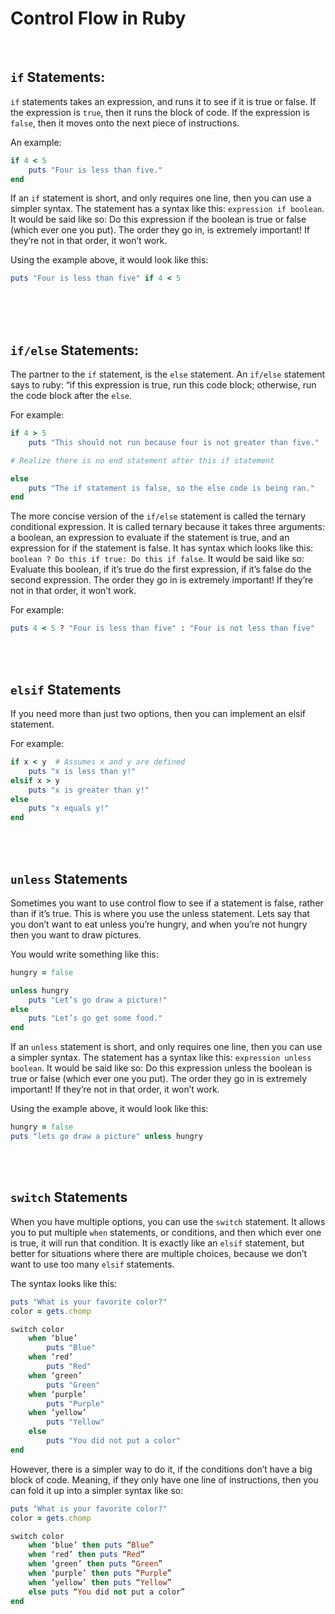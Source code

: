 # Control Flow in Ruby

<br>

## `if` Statements:

`if` statements takes an expression, and runs it to see if it is true or false. If the expression is `true`, then it runs the block of code. If the expression is `false`, then it moves onto the next piece of instructions.

An example:

```ruby
if 4 < 5
    puts "Four is less than five."
end
```

If an `if` statement is short, and only requires one line, then you can use a simpler syntax. The statement has a syntax like this: `expression if boolean`. It would be said like so: Do this expression if the boolean is true or false (which ever one you put). The order they go in, is extremely important! If they’re not in that order, it won’t work.

Using the example above, it would look like this:

```ruby
puts "Four is less than five" if 4 < 5
```

<br>
<br>
<br>

## `if/else` Statements:

The partner to the `if` statement, is the `else` statement. An `if/else` statement says to ruby: “if this expression is true, run this code block; otherwise, run the code block after the `else`.

For example:

```ruby
if 4 > 5
    puts "This should not run because four is not greater than five."

# Realize there is no end statement after this if statement

else
    puts "The if statement is false, so the else code is being ran."
end
```

The more concise version of the `if/else` statement is called the ternary conditional expression. It is called ternary because it takes three arguments: a boolean, an expression to evaluate if the statement is true, and an expression for if the statement is false. It has syntax which looks like this: `boolean ? Do this if true: Do this if false`. It would be said like so: Evaluate this boolean, if it’s true do the first expression, if it’s false do the second expression. The order they go in is extremely important! If they’re not in that order, it won’t work.

For example:

```ruby
puts 4 < 5 ? "Four is less than five" : "Four is not less than five"
```

<br>
<br>

## `elsif` Statements

If you need more than just two options, then you can implement an elsif statement.

For example:

```ruby
if x < y  # Assumes x and y are defined
    puts "x is less than y!"
elsif x > y
    puts "x is greater than y!"
else
    puts "x equals y!"
end
```

<br>
<br>

## `unless` Statements

Sometimes you want to use control flow to see if a statement is false, rather than if it’s true. This is where you use the unless statement. Lets say that you don’t want to eat unless you’re hungry, and when you’re not hungry then you want to draw pictures.

You would write something like this:

```ruby
hungry = false

unless hungry
    puts "Let’s go draw a picture!"
else
    puts "Let’s go get some food."
end
```

If an `unless` statement is short, and only requires one line, then you can use a simpler syntax. The statement has a syntax like this: `expression unless boolean`. It would be said like so: Do this expression unless the boolean is true or false (which ever one you put). The order they go in is extremely important! If they’re not in that order, it won’t work.

Using the example above, it would look like this:

```ruby
hungry = false
puts "lets go draw a picture" unless hungry
```

<br>
<br>

## `switch` Statements

When you have multiple options, you can use the `switch` statement. It allows you to put multiple `when` statements, or conditions, and then which ever one is true, it will run that condition. It is exactly like an `elsif` statement, but better for situations where there are multiple choices, because we don’t want to use too many `elsif` statements.

The syntax looks like this:

```ruby
puts "What is your favorite color?"
color = gets.chomp

switch color
    when ‘blue’
        puts "Blue"
    when ‘red’
        puts "Red"
    when ‘green’
        puts "Green"
    when ‘purple’
        puts "Purple"
    when ‘yellow’
        puts "Yellow"
    else
        puts "You did not put a color"
end
```

However, there is a simpler way to do it, if the conditions don’t have a big block of code. Meaning, if they only have one line of instructions, then you can fold it up into a simpler syntax like so:

```ruby
puts "What is your favorite color?"
color = gets.chomp

switch color
    when ‘blue’ then puts “Blue”
    when ‘red’ then puts “Red”
    when ‘green’ then puts “Green”
    when ‘purple’ then puts “Purple”
    when ‘yellow’ then puts “Yellow”
    else puts “You did not put a color”
end
```
